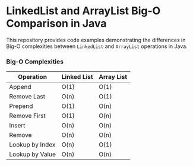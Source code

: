 # LinkedList and ArrayList Big-O Comparison in Java

This repository provides code examples demonstrating the differences in Big-O complexities between `LinkedList` and `ArrayList` operations in Java.

### Big-O Complexities

| Operation           | Linked List | Array List |
|---------------------|-------------|------------|
| Append              | O(1)        | O(1)       |
| Remove Last         | O(n)        | O(1)       |
| Prepend             | O(1)        | O(n)       |
| Remove First        | O(1)        | O(n)       |
| Insert              | O(n)        | O(n)       |
| Remove              | O(n)        | O(n)       |
| Lookup by Index     | O(n)        | O(1)       |
| Lookup by Value     | O(n)        | O(n)       |
